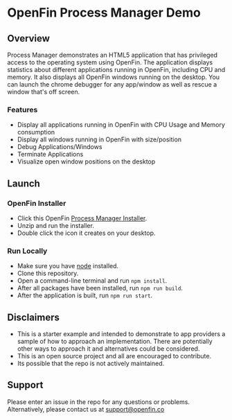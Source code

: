 # OpenFin Process Manager Demo

## Overview
Process Manager demonstrates an HTML5 application that has privileged access to the operating system using OpenFin. The application displays statistics about different applications running in OpenFin, including CPU and memory.  It also displays all OpenFin windows running on the desktop.  You can launch the chrome debugger for any app/window as well as rescue a window that's off screen.

### Features
* Display all applications running in OpenFin with CPU Usage and Memory consumption
* Display all windows running in OpenFin with size/position
* Debug Applications/Windows
* Terminate Applications
* Visualize open window positions on the desktop

## Launch
### OpenFin Installer
* Click this OpenFin [Process Manager Installer](https://install.openfin.co/download?fileName=ProcessManager&config=https://cdn.openfin.co/process-manager/app.json).
* Unzip and run the installer.
* Double click the icon it creates on your desktop.

### Run Locally
* Make sure you have [node](https://nodejs.org/en/) installed.
* Clone this repository.
* Open a command-line terminal and run `npm install`.
* After all packages have been installed, run `npm run build`.
* After the application is built, run `npm run start`.

## Disclaimers
* This is a starter example and intended to demonstrate to app providers a sample of how to approach an implementation. There are potentially other ways to approach it and alternatives could be considered. 
* This is an open source project and all are encouraged to contribute.
* Its possible that the repo is not actively maintained.

## Support
Please enter an issue in the repo for any questions or problems. 
<br> Alternatively, please contact us at support@openfin.co
